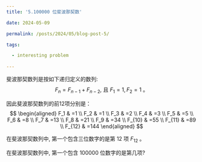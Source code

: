 ```yaml
---
title: '5.100000 位斐波那契数'

date: 2024-05-09

permalink: /posts/2024/05/blog-post-5/

tags:

  - interesting problem
  
---
```


斐波那契数列是按如下递归定义的数列:
$$
F_n=F_{n-1}+F_{n-2} \text {, 且 } F_1=1, F_2=1 \text { 。 }
$$

因此斐波那契数列的前12项分别是：
$$
\begin{aligned}
F_1 & =1 \\
F_2 & =1 \\
F_3 & =2 \\
F_4 & =3 \\
F_5 & =5 \\
F_6 & =8 \\
F_7 & =13 \\
F_8 & =21 \\
F_9 & =34 \\
F_{10} & =55 \\
F_{11} & =89 \\
F_{12} & =144
\end{aligned}
$$

在斐波那契数列中, 第一个包含三位数字的是第 12 项 $F_{12}$ 。

在斐波那契数列中, 第一个包含 100000 位数字的是第几项?
